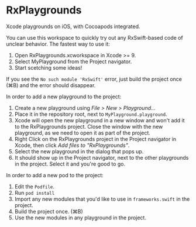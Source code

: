 RxPlaygrounds
=============

Xcode playgrounds on iOS, with Cocoapods integrated.

You can use this workspace to quickly try out any RxSwift-based code of unclear behavior. The fastest way to use it:
1. Open RxPlaygrounds.xcworkspace in Xcode >= 9.
1. Select MyPlayground from the Project navigator.
1. Start scetching some ideas!

If you see the `No such module 'RxSwift'` error, just build the project once (⌘B) and the error should disappear.

In order to add a new playground to the project:
1. Create a new playground using _File > New > Playground..._
1. Place it in the repository root, next to `MyPlayground.playground`.
1. Xcode will open the new playground in a new window and won't add it to the RxPlaygrounds project. Close the window with the new playground, as we need to open it as part of the project.
1. Right Click on the RxPlaygrounds project in the Project navigator in Xcode, then click _Add files to "RxPlaygrounds"_.
1. Select the new playground in the dialog that pops up.
1. It should show up in the Project navigator, next to the other playgrounds in the project. Select it and you're good to go.

In order to add a new pod to the project:
1. Edit the `Podfile`.
1. Run `pod install`
1. Import any new modules that you'd like to use in `frameworks.swift` in the project.
1. Build the project once. (⌘B)
1. Use the new modules in any playground in the project.